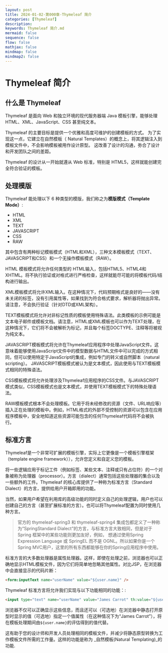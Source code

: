 ```yaml
---
layout: post
title: 2024-01-02-第000章-Thymeleaf 简介
categories: [Thymeleaf]
description: 
keywords: Thymeleaf 简介.md
mermaid: false
sequence: false
flow: false
mathjax: false
mindmap: false
mindmap2: false
---
```

# Thymeleaf 简介

## 什么是 Thymeleaf

Thymeleaf 是面向 Web 和独立环境的现代服务器端 Java 模板引擎，能够处理 HTML、XML、JavaScript、CSS 甚至纯文本。

Thymeleaf 的主要目标是提供一个优雅和高度可维护的创建模板的方式。 为了实现这一点，它建立在自然模板（ Natural Templates）的概念上，将其逻辑注入到模板文件中，不会影响模板被用作设计原型。 这改善了设计的沟通，弥合了设计和开发团队之间的差距。

Thymeleaf 的设计从一开始就遵从 Web 标准，特别是 HTML5，这样就能创建完全符合验证的模板。

## 处理模版

Thymeleaf 能处理以下 6 种类型的模版，我们称之为**模版模式（Template Mode）**:

 * HTML
 * XML
 * TEXT
 * JAVASCRIPT
 * CSS
 * RAW
 
 其中包含有两种标记模板模式（HTML和XML），三种文本模板模式（TEXT、JAVASCRIPT和CSS）和一个无操作模板模式（RAW）。
 
HTML 模板模式将允许任何类型的 HTML输入，包括HTML5、HTML4和XHTML。将不执行验证或对格式进行严格检查，这样就能尽可能的将模板代码/结构进行输出。

XML模板模式将允许XML输入。在这种情况下，代码预期格式是良好的——没有未关闭的标签，没有引用属性等，如果找到为符合格式要求，解析器将抛出异常。请注意，不会执行验证（针对DTD或XML架构）。

TEXT模板模式将允许对非标记性质的模板使用特殊语法。此类模板的示例可能是文本电子邮件或模板文档。请注意，HTML或XML模板也可以作为TEXT处理，在这种情况下，它们将不会被解析为标记，并且每个标签DOCTYPE、注释等将被视为纯文本。

JAVASCRIPT模板模式将允许在Thymeleaf应用程序中处理JavaScript文件。这意味着能够使用JavaScript文件中的模型数据与HTML文件中可以完成的方式相同，但可以使用特定于JavaScript的集成，例如专门的转义或自然脚本（natural scripting）。 JAVASCRIPT模板模式被认为是文本模式，因此使用与TEXT模板模式相同的特殊语法。

CSS模板模式将允许处理涉及Thymeleaf应用程序的CSS文件。与JAVASCRIPT模式类似，CSS模板模式也是文本模式，并使用TEXT模板模式下的特殊处理语法。

RAW模板模式根本不会处理模板。它用于将未经修改的资源（文件、URL响应等）插入正在处理的模板中。例如，HTML格式的外部不受控制的资源可以包含在应用程序模板中，安全地知道这些资源可能包含的任何Thymeleaf代码将不会被执行。

## 标准方言

Thymeleaf是一个非常可扩展的模板引擎，实际上它更像是一个模板引擎框架（template engine framework）），允许您定义和自定义您的模板。

将一些逻辑应用于标记工件（例如标签、某些文本、注释或只有占位符）的一个对象被称为处理器（processor）。方言（dialect）通常包括这些处理器的集合以及一些额外的工件。Thymeleaf 的核心库提供了一种称为标准方言（Standard Dialect）的方言，提供给用户开箱即用的功能。

当然，如果用户希望在利用库的高级功能的同时定义自己的处理逻辑，用户也可以创建自己的方言（甚至扩展标准的方言）。也可以将Thymeleaf配置为同时使用几种方言。

> 官方的 thymeleaf-spring3 和 thymeleaf-spring4 集成包都定义了一种称为“SpringStandard Dialect”的方言，与标准方言大致相同，但是对于 Spring 框架中的某些功能则更加友好，例如， 想通过使用Spring Expression Language 或 SpringEL 而不是 OGNL。所以如果你是一个Spring MVC用户，这里的所有东西都能够在你的Spring应用程序中使用。

标准方言的大多数处理器是属性处理器。这样，即使在处理之前，浏览器也可以正确地显示HTML模板文件，因为它们将简单地忽略其他属性。对比JSP，在浏览器中会直接显示的代码片断：

```html
<form:inputText name="userName" value="${user.name}" />
```

Thymeleaf 标准方言将允许我们实现与以下功能相同的功能：:

```html
<input type="text" name="userName" value="James Carrot" th:value="${user.name}" />
```
 
浏览器不仅可以正确显示这些信息，而且还可以（可选地）在浏览器中静态打开原型时显示的值（可选地）指定一个值属性（在这种情况下为“James Carrot”），将在模板处理期间由`${user.name}`的评估得到的值代替。

这有助于您的设计师和开发人员处理相同的模板文件，并减少将静态原型转换为工作模板文件所需的工作量。这样的功能是称为 _自然模板(Natural Templating)_的功能.